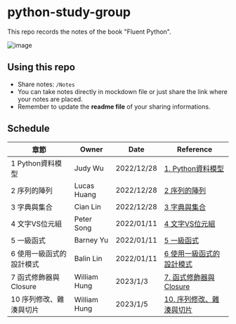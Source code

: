 # python-study-group
This repo records the notes of the book "Fluent Python".

![image](https://user-images.githubusercontent.com/69409373/216548888-a1779914-558e-458a-b190-f68ec9d60a54.png)


## Using this repo
- Share notes: `/Notes`
- You can take notes directly in mockdown file or just share the link where your notes are placed.
- Remember to update the **readme file** of your sharing informations.

## Schedule

| 章節                     | Owner        | Date       | Reference                                                        |
| ------------------------ | ------------ | ---------- | ---------------------------------------------------------------- |
| 1 Python資料模型         | Judy Wu      | 2022/12/28 | [1. Python資料模型](Notes/1.%20Python資料模型.md)                |
| 2 序列的陣列             | Lucas Huang  | 2022/12/28 | [2 序列的陣列](Notes/2.%20序列的陣列.md)                         |
| 3 字典與集合             | Cian Lin     | 2022/12/28 | [3 字典與集合](Notes/3.%20字典與集合.md)                         |
| 4 文字VS位元組           | Peter Song   | 2022/01/11 | [4 文字VS位元組](Notes/4.%20文字VS位元組.md)                     |
| 5 一級函式               | Barney Yu    | 2022/01/11 | [5 一級函式](Notes/5.%20一級函式.md)                             |
| 6 使用一級函式的設計模式 | Balin Lin    | 2022/01/11 | [6 使用一級函式的設計模式](Notes/6.%20使用一級函式的設計模式.md) |
| 7 函式修飾器與Closure    | William Hung | 2023/1/3   | [7. 函式修飾器與Closure](Notes/7.%20函式修飾器與Closure.md) |
| 10 序列修改、雜湊與切片 | William Hung | 2023/1/5 |[10. 序列修改、雜湊與切片](Notes/10.%20序列修改、雜湊與切片.md) |
